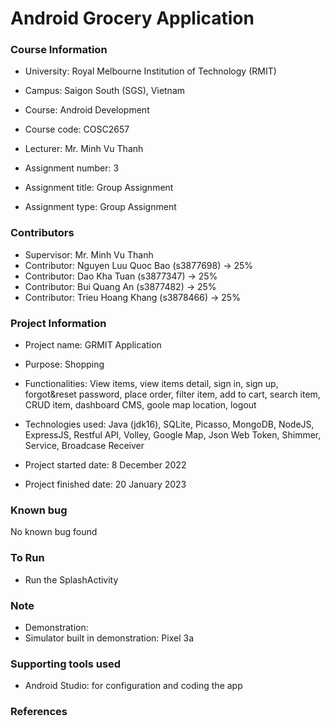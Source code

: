 # Android Grocery Application

### Course Information
- University: Royal Melbourne Institution of Technology (RMIT)
- Campus: Saigon South (SGS), Vietnam


- Course: Android Development
- Course code: COSC2657
- Lecturer: Mr. Minh Vu Thanh


- Assignment number: 3
- Assignment title: Group Assignment
- Assignment type: Group Assignment

### Contributors
- Supervisor: Mr. Minh Vu Thanh
- Contributor: Nguyen Luu Quoc Bao (s3877698) -> 25%
- Contributor: Dao Kha Tuan (s3877347) -> 25%
- Contributor: Bui Quang An (s3877482) -> 25%
- Contributor: Trieu Hoang Khang (s3878466) -> 25%

### Project Information
- Project name: GRMIT Application
- Purpose: Shopping
- Functionalities: View items, view items detail, sign in, sign up, forgot&reset password, place order, filter item, add to cart, search item, CRUD item, dashboard CMS, goole map location, logout
- Technologies used: Java (jdk16), SQLite, Picasso, MongoDB, NodeJS, ExpressJS, Restful API, Volley, Google Map, Json Web Token, Shimmer, Service, Broadcase Receiver


- Project started date: 8 December 2022
- Project finished date: 20 January 2023
    
### Known bug
No known bug found

### To Run
- Run the SplashActivity

### Note
- Demonstration: 
- Simulator built in demonstration: Pixel 3a

### Supporting tools used
- Android Studio: for configuration and coding the app

### References
